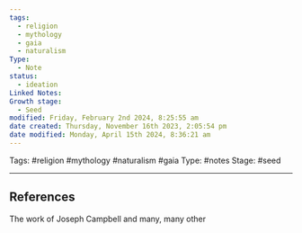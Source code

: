 ```yaml
---
tags:
  - religion
  - mythology
  - gaia
  - naturalism
Type:
  - Note
status:
  - ideation
Linked Notes: 
Growth stage:
  - Seed
modified: Friday, February 2nd 2024, 8:25:55 am
date created: Thursday, November 16th 2023, 2:05:54 pm
date modified: Monday, April 15th 2024, 8:36:21 am
---
```

Tags: #religion #mythology #naturalism #gaia 
Type: #notes 
Stage: #seed 

---

## References 
The work of Joseph Campbell and many, many other 


